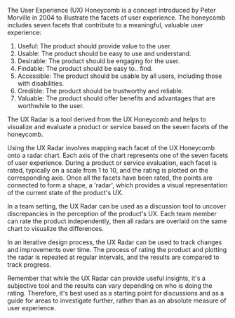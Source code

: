 
The User Experience (UX) Honeycomb is a concept introduced by Peter Morville in 2004 to illustrate the facets of user experience. The honeycomb includes seven facets that contribute to a meaningful, valuable user experience:

1. Useful: The product should provide value to the user.
2. Usable: The product should be easy to use and understand.
3. Desirable: The product should be engaging for the user.
4. Findable: The product should be easy to.. find.
5. Accessible: The product should be usable by all users, including those with disabilities.
6. Credible: The product should be trustworthy and reliable.
7. Valuable: The product should offer benefits and advantages that are worthwhile to the user.

The UX Radar is a tool derived from the UX Honeycomb and helps to visualize and evaluate a product or service based on the seven facets of the honeycomb.

Using the UX Radar involves mapping each facet of the UX Honeycomb onto a radar chart. Each axis of the chart represents one of the seven facets of user experience. During a product or service evaluation, each facet is rated, typically on a scale from 1 to 10, and the rating is plotted on the corresponding axis. Once all the facets have been rated, the points are connected to form a shape, a 'radar', which provides a visual representation of the current state of the product's UX.

In a team setting, the UX Radar can be used as a discussion tool to uncover discrepancies in the perception of the product's UX. Each team member can rate the product independently, then all radars are overlaid on the same chart to visualize the differences.

In an iterative design process, the UX Radar can be used to track changes and improvements over time. The process of rating the product and plotting the radar is repeated at regular intervals, and the results are compared to track progress.

Remember that while the UX Radar can provide useful insights, it's a subjective tool and the results can vary depending on who is doing the rating. Therefore, it's best used as a starting point for discussions and as a guide for areas to investigate further, rather than as an absolute measure of user experience.